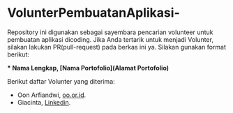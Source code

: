 # VolunterPembuatanAplikasi-
Repository ini digunakan sebagai sayembara pencarian volunteer untuk pembuatan aplikasi dicoding. Jika Anda tertarik untuk menjadi Volunter, silakan lakukan PR(pull-request) pada berkas ini ya. Silakan gunakan format berikut:

**\* Nama Lengkap, [Nama Portofolio](Alamat Portofolio)**

Berikut daftar Volunter yang diterima:
* Oon Arfiandwi, [oo.or.id](https://oo.or.id).
* Giacinta, [Linkedin](https://www.linkedin.com/in/giacinta-maurensa/).
